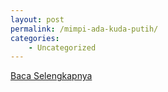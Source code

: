 ```yaml
---
layout: post
permalink: /mimpi-ada-kuda-putih/
categories:
    - Uncategorized
---
```


[Baca Selengkapnya](/08)